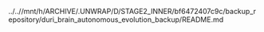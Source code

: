 ../..//mnt/h/ARCHIVE/.UNWRAP/D/STAGE2_INNER/bf6472407c9c/backup_repository/duri_brain_autonomous_evolution_backup/README.md